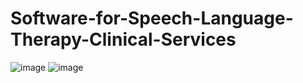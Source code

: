 # Software-for-Speech-Language-Therapy-Clinical-Services
![image](https://github.com/user-attachments/assets/f2692d00-feac-46a2-b007-559e1ba1a16b)
![image](https://github.com/user-attachments/assets/de9c8cc0-77af-466a-a800-d0b1aa9245d2)
